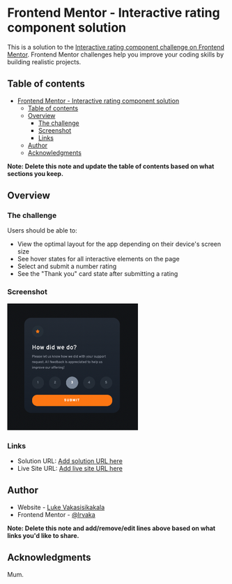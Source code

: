 # Frontend Mentor - Interactive rating component solution

This is a solution to the [Interactive rating component challenge on Frontend Mentor](https://www.frontendmentor.io/challenges/interactive-rating-component-koxpeBUmI). Frontend Mentor challenges help you improve your coding skills by building realistic projects. 

## Table of contents

- [Frontend Mentor - Interactive rating component solution](#frontend-mentor---interactive-rating-component-solution)
  - [Table of contents](#table-of-contents)
  - [Overview](#overview)
    - [The challenge](#the-challenge)
    - [Screenshot](#screenshot)
    - [Links](#links)
  - [Author](#author)
  - [Acknowledgments](#acknowledgments)

**Note: Delete this note and update the table of contents based on what sections you keep.**

## Overview

### The challenge

Users should be able to:

- View the optimal layout for the app depending on their device's screen size
- See hover states for all interactive elements on the page
- Select and submit a number rating
- See the "Thank you" card state after submitting a rating

### Screenshot

<img src="./screenshot.png" alt="drawing" width="300"/>

### Links

- Solution URL: [Add solution URL here](https://www.frontendmentor.io/solutions/interactive-rating-component-solution-xLfWr6kckS)
- Live Site URL: [Add live site URL here](https://lrvaka.github.io/FEM-interactive-rating-component/)

## Author

- Website - [Luke Vakasisikakala](https://lrvaka.com/)
- Frontend Mentor - [@lrvaka](https://www.frontendmentor.io/profile/lrvaka)

**Note: Delete this note and add/remove/edit lines above based on what links you'd like to share.**

## Acknowledgments

Mum.



